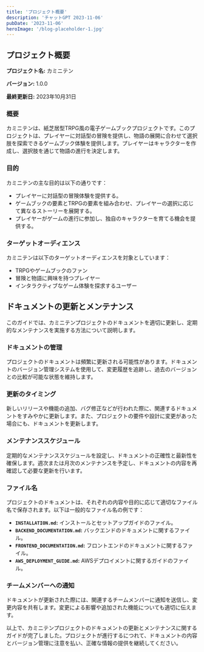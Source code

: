 ```yaml
---
title: 'プロジェクト概要'
description: 'チャットGPT 2023-11-06'
pubDate: '2023-11-06'
heroImage: '/blog-placeholder-1.jpg'
---
```


## プロジェクト概要

**プロジェクト名:** カミニテン

**バージョン:** 1.0.0

**最終更新日:** 2023年10月31日

### 概要

カミニテンは、紙芝居型TRPG風の電子ゲームブックプロジェクトです。このプロジェクトは、プレイヤーに対話型の冒険を提供し、物語の展開に合わせて選択肢を探索できるゲームブック体験を提供します。プレイヤーはキャラクターを作成し、選択肢を通じて物語の進行を決定します。

### 目的

カミニテンの主な目的は以下の通りです：

- プレイヤーに対話型の冒険体験を提供する。
- ゲームブックの要素とTRPGの要素を組み合わせ、プレイヤーの選択に応じて異なるストーリーを展開する。
- プレイヤーがゲームの進行に参加し、独自のキャラクターを育てる機会を提供する。

### ターゲットオーディエンス

カミニテンは以下のターゲットオーディエンスを対象としています：

- TRPGやゲームブックのファン
- 冒険と物語に興味を持つプレイヤー
- インタラクティブなゲーム体験を探求するユーザー

## ドキュメントの更新とメンテナンス

このガイドでは、カミニテンプロジェクトのドキュメントを適切に更新し、定期的なメンテナンスを実施する方法について説明します。

### ドキュメントの管理

プロジェクトのドキュメントは頻繁に更新される可能性があります。ドキュメントのバージョン管理システムを使用して、変更履歴を追跡し、過去のバージョンとの比較が可能な状態を維持します。

### 更新のタイミング

新しいリリースや機能の追加、バグ修正などが行われた際に、関連するドキュメントをすみやかに更新します。また、プロジェクトの要件や設計に変更があった場合にも、ドキュメントを更新します。

### メンテナンススケジュール

定期的なメンテナンススケジュールを設定し、ドキュメントの正確性と最新性を確保します。週次または月次のメンテナンスを予定し、ドキュメントの内容を再確認して必要な更新を行います。

### ファイル名

プロジェクトのドキュメントは、それぞれの内容や目的に応じて適切なファイル名で保存されます。以下は一般的なファイル名の例です：

- **`INSTALLATION.md`:** インストールとセットアップガイドのファイル。
- **`BACKEND_DOCUMENTATION.md`:** バックエンドのドキュメントに関するファイル。
- **`FRONTEND_DOCUMENTATION.md`:** フロントエンドのドキュメントに関するファイル。
- **`AWS_DEPLOYMENT_GUIDE.md`:** AWSデプロイメントに関するガイドのファイル。

### チームメンバーへの通知

ドキュメントが更新された際には、関連するチームメンバーに通知を送信し、変更内容を共有します。変更による影響や追加された機能についても適切に伝えます。

以上で、カミニテンプロジェクトのドキュメントの更新とメンテナンスに関するガイドが完了しました。プロジェクトが進行するにつれて、ドキュメントの内容とバージョン管理に注意を払い、正確な情報の提供を継続してください。